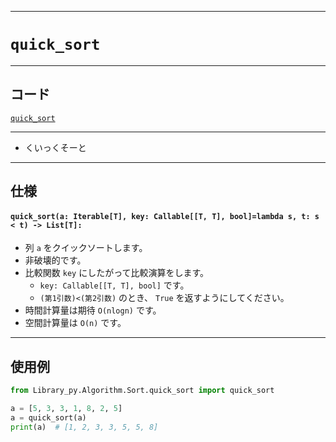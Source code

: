 _____

# `quick_sort`

_____

## コード

[`quick_sort`](https://github.com/titan-23/Library_py/blob/main/Algorithm/Sort/quick_sort.py)
<!-- code=https://github.com/titan-23/Library_py/blob/main/Algorithm\Sort\quick_sort.py -->

_____

- くいっくそーと

_____

## 仕様

#### `quick_sort(a: Iterable[T], key: Callable[[T, T], bool]=lambda s, t: s < t) -> List[T]:`

- 列 `a` をクイックソートします。
- 非破壊的です。
- 比較関数 `key` にしたがって比較演算をします。
  - `key: Callable[[T, T], bool]` です。
  - `(第1引数)<(第2引数)` のとき、 `True` を返すようにしてください。
- 時間計算量は期待 `O(nlogn)` です。
- 空間計算量は `O(n)` です。

_____

## 使用例

```python
from Library_py.Algorithm.Sort.quick_sort import quick_sort

a = [5, 3, 3, 1, 8, 2, 5]
a = quick_sort(a)
print(a)  # [1, 2, 3, 3, 5, 5, 8]
```
